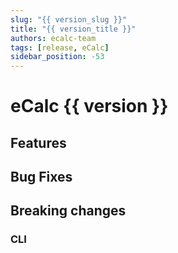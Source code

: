 ```yaml
---
slug: "{{ version_slug }}"
title: "{{ version_title }}"
authors: ecalc-team
tags: [release, eCalc]
sidebar_position: -53
---
```


# eCalc {{ version }}

## Features

## Bug Fixes

## Breaking changes

### CLI
